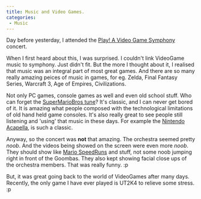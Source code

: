 ```yaml
---
title: Music and Video Games.
categories:
 - Music
---
```


Day before yesterday, I attended the [Play! A Video Game Symphony][0] concert.

When I first heard about this, I was surprised. I couldn't link VideoGame music to symphony. Just didn't fit. But the more I thought about it, I realised that music was an integral part of most great games. And there are so many really amazing peices of music in games, for eg. Zelda, Final Fantasy Series, Warcraft 3, Age of Empires, Civilizations.

Not only PC games, console games as well and even old school stuff. Who can forget the [SuperMarioBros tune][1]? It's classic, and I can never get bored of it. It is amazing what people composed with the technological limitations of old hand held game consoles. It's also really great to see people still listening and 'using' that music in these days. For example the [Nintendo Acapella][2], is such a classic.

Anyway, so the concert was **not** that amazing. The orchestra seemed pretty _noob_. And the videos being showed on the screen were even more _noob_. They should show like [Mario SpeedRuns][3] and stuff, not some noob jumping right in front of the Goombas. They also kept showing facial close ups of the orchestra members. That was really funny. :p

But, it was great going back to the world of VideoGames after many days. Recently, the only game I have ever played is UT2K4 to relieve some stress. :p


[0]: http://www.play-symphony.com/
[1]: http://emuse.ebaumsworld.com/flash/play/1825/
[2]: http://www.youtube.com/watch?v=B-hh1dkFNsI
[3]: http://www.youtube.com/watch?v=9QXIZEMpmZY
